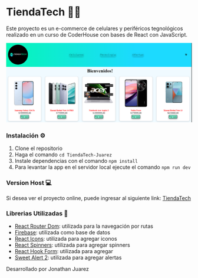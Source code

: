 # TiendaTech 📱🛒

Este proyecto es un e-commerce de celulares y periféricos tegnológicos realizado en un curso de CoderHouse con bases de React con JavaScript.

![app](/public/readme-react.PNG)


### Instalación ⚙

1. Clone el repositorio
2. Haga el comando `cd TiendaTech-Juarez`
3. Instale dependencias con el comando `npm install`
4. Para levantar la app en el servidor local ejecute el comando `npm run dev`

### Version Host 💻

Si desea ver el proyecto online, puede ingresar al siguiente link: [TiendaTech](https://tienda-tech-juarez.vercel.app/)


### Librerias Utilizadas 📖

- [React Router Dom](https://reactrouter.com/): utilizada para la navegación por rutas
- [Firebase](https://firebase.google.com/): utilizada como base de datos
- [React Icons](https://react-icons.github.io/): utilizada para agregar iconos
- [React Spinners](https://www.davidhu.io/): utilizada para agregar spinners
- [React Hook Form](https://react-hook-form.com/): utilizada para agregar 
- [Sweet Alert 2](https://sweetalert2.github.io/): utilizada para agregar alertas


Desarrollado por Jonathan Juarez

